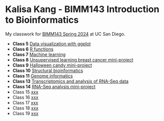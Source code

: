 # Kalisa Kang - BIMM143 Introduction to Bioinformatics
My classwork for [BIMM143 Spring 2024](https://bioboot.github.io/bimm143_S24/) at UC San Diego.

- **Class 5** [Data visualization with ggplot](https://github.com/kalisakang/BIMM143_GitHub/blob/main/Class05/Class05.pdf)
- **Class 6** [R functions](https://github.com/kalisakang/BIMM143_GitHub/blob/main/Class06/Class06.pdf)
- **Class 7** [Machine learning](https://github.com/kalisakang/BIMM143_GitHub/blob/main/Class07/Class07.pdf)
- **Class 8** [Unsupervised learning breast cancer mini-project](https://github.com/kalisakang/BIMM143_GitHub/blob/main/Class08/Class08.pdf)
- **Class 9** [Halloween candy mini-project](https://github.com/kalisakang/BIMM143_GitHub/blob/main/Class09/Class09.pdf)
- **Class 10** [Structural bioinformatics](https://github.com/kalisakang/BIMM143_GitHub/blob/main/Class10/Class10.pdf)
- **Class 11** [Genome informatics](https://github.com/kalisakang/BIMM143_GitHub/blob/main/Class11/Class11.pdf)
- **Class 13** [Transcriptomics and analysis of RNA-Seq data](https://github.com/kalisakang/BIMM143_GitHub/blob/main/Class13/Class13.pdf)
- **Class 14** [RNA-Seq analysis mini-project](https://github.com/kalisakang/BIMM143_GitHub/blob/main/Class14/Class14.pdf)
- Class 15 [xxx]()
- Class 16 [xxx]()
- Class 17 [xxx]()
- Class 18 [xxx]()
- Class 19 [xxx]()

